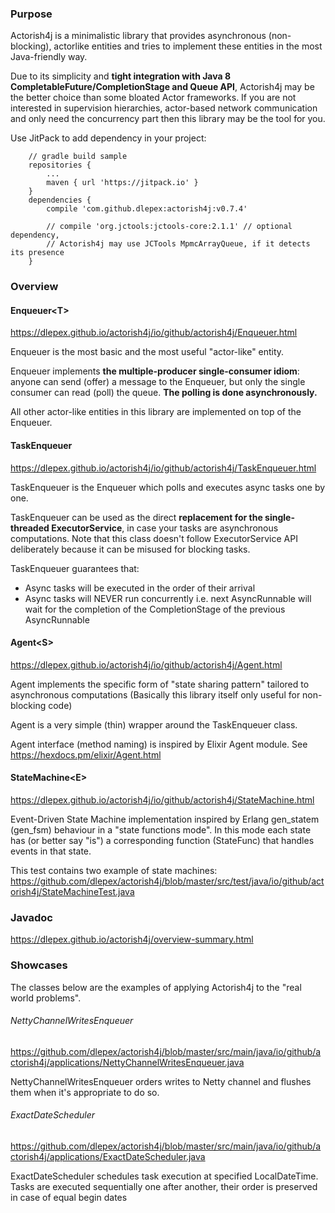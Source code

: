 ### Purpose

Actorish4j is a minimalistic library that provides asynchronous (non-blocking), actorlike entities and 
tries to implement these entities in the most Java-friendly way.
 
Due to its simplicity and **tight integration with Java 8 CompletableFuture/CompletionStage and Queue API**, 
Actorish4j may be the better choice than some bloated Actor frameworks. If you are not interested in supervision hierarchies, 
actor-based network communication and only need the concurrency part then this library may be the tool for you.

Use JitPack to add dependency in your project:
```
    // gradle build sample
    repositories {
        ...
        maven { url 'https://jitpack.io' }
    }
    dependencies {
        compile 'com.github.dlepex:actorish4j:v0.7.4'
    
        // compile 'org.jctools:jctools-core:2.1.1' // optional dependency, 
        // Actorish4j may use JCTools MpmcArrayQueue, if it detects its presence
    }
```
### Overview


#### Enqueuer&lt;T&gt; 
https://dlepex.github.io/actorish4j/io/github/actorish4j/Enqueuer.html

Enqueuer is the most basic and the most useful "actor-like" entity.

Enqueuer implements **the multiple-producer single-consumer idiom**: anyone can send (offer) a message to the Enqueuer, but only
the single consumer can read (poll) the queue. **The polling is done asynchronously.**

All other actor-like entities in this library are implemented on top of the Enqueuer.

#### TaskEnqueuer 
https://dlepex.github.io/actorish4j/io/github/actorish4j/TaskEnqueuer.html

TaskEnqueuer is the Enqueuer which polls and executes async tasks one by one.

TaskEnqueuer can be used as the direct **replacement for the single-threaded ExecutorService**, in case your tasks are asynchronous computations.
Note that this class doesn't follow ExecutorService API deliberately because it can be misused for blocking tasks.


TaskEnqueuer guarantees that:
 - Async tasks will be executed in the order of their arrival
 - Async tasks will NEVER run concurrently i.e. next AsyncRunnable will wait for the completion of the CompletionStage of the previous AsyncRunnable



#### Agent&lt;S&gt; 
https://dlepex.github.io/actorish4j/io/github/actorish4j/Agent.html

Agent implements the specific form of "state sharing pattern" tailored to asynchronous computations 
(Basically this library itself only useful for non-blocking code)

Agent is a very simple (thin) wrapper around the TaskEnqueuer class.

Agent interface (method naming) is inspired by Elixir Agent module. 
See https://hexdocs.pm/elixir/Agent.html

#### StateMachine&lt;E&gt; 

https://dlepex.github.io/actorish4j/io/github/actorish4j/StateMachine.html

Event-Driven State Machine implementation inspired by Erlang gen_statem (gen_fsm) behaviour in a "state functions mode". 
In this mode each state has (or better say "is") a corresponding function (StateFunc) that handles events in that state.

This test contains two example of state machines:
https://github.com/dlepex/actorish4j/blob/master/src/test/java/io/github/actorish4j/StateMachineTest.java

### Javadoc

https://dlepex.github.io/actorish4j/overview-summary.html

### Showcases

The classes below are the examples of applying Actorish4j to the "real world problems". 

###### NettyChannelWritesEnqueuer

https://github.com/dlepex/actorish4j/blob/master/src/main/java/io/github/actorish4j/applications/NettyChannelWritesEnqueuer.java

NettyChannelWritesEnqueuer orders writes to Netty channel and flushes them when it's appropriate to do so.

###### ExactDateScheduler

https://github.com/dlepex/actorish4j/blob/master/src/main/java/io/github/actorish4j/applications/ExactDateScheduler.java

ExactDateScheduler schedules task execution at specified LocalDateTime.
Tasks are executed sequentially one after another, their order is preserved in case of equal begin dates


